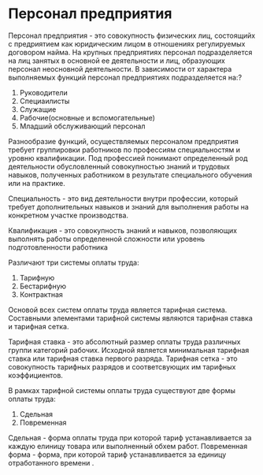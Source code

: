 # Персонал предприятия
Персонал предприятия - это совокупность физических лиц, состоящийх с предриятием как юридическим лицом в отношениях регулируемых договором найма. На крупных предприятиях персонал подразделяется на лиц занятых в основной ее деятельности и лиц, образующих персонал неосновной деятельности. В зависимости от характера выполняемых функций персонал предприятиях подразделяется на:?
1. Руководители
2. Специаилисты
3. Служащие
4. Рабочие(основные и вспомогательные)
5. Младший обслуживающий персонал

Разнообразие функций, осуществляемых персоналом предприятия требует группировки работников по профессиям специальностям и уровню квалификации. Под профессией понимают определенный род деятельности обусловленный совокупностью знаний и трудовых навыков, полученных работником в результате специального обучения или на практике.

Специальность - это вид деятельности внутри профессии, который требует дополнительных навыков и знаний для выполнения работы на конкретном участке производства. 

Квалификация - это совокупность знаний и навыков, позволяющих выполнять работы определенной сложности или уровень подготовленности работника 

Различают три системы оплаты труда:
1. Тарифную
2. Бестарифную
3. Контрактная

Основой всех систем оплаты труда является тарифная система. Составными элементами тарифной системы являются тарифная ставка и тарифная сетка.

Тарифная ставка - это абсолютный размер оплаты труда различных группи категорий рабочих. Исходной является минимальная тарифная ставка или тарифная ставка первого разряда. Тарифная сетка - это совокупность тарифных разрядов и соответсвующих им тарифных коэффициентов.

В рамках тарифной системы оплаты труда существуют две формы оплаты труда:
1. Сдельная
2. Повременная

Сдельная - форма оплаты труда при которой тариф устанавливается за каждую елиницу товара или выполненный обхем работ. Повременная форма - форма, при которой тариф устанавливается за единицу отработанного времени .